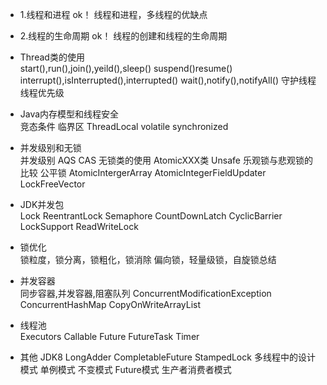 - 1.线程和进程  ok！
线程和进程，多线程的优缺点

- 2.线程的生命周期  ok！
线程的创建和线程的生命周期

- Thread类的使用  
start(),run(),join(),yeild(),sleep()
suspend()resume()
interrupt(),isInterrupted(),interrupted()
wait(),notify(),notifyAll()
守护线程 线程优先级

- Java内存模型和线程安全  
竞态条件  临界区
ThreadLocal volatile synchronized

- 并发级别和无锁   
并发级别 AQS CAS 无锁类的使用 AtomicXXX类 Unsafe  乐观锁与悲观锁的比较 公平锁
AtomicIntergerArray AtomicIntegerFieldUpdater LockFreeVector


- JDK并发包  
Lock ReentrantLock Semaphore CountDownLatch  CyclicBarrier  
LockSupport ReadWriteLock 

- 锁优化  
锁粒度，锁分离，锁粗化，锁消除
偏向锁，轻量级锁，自旋锁总结

- 并发容器  
同步容器,并发容器,阻塞队列 ConcurrentModificationException
ConcurrentHashMap CopyOnWriteArrayList

- 线程池  
Executors Callable Future FutureTask Timer

- 其他
 JDK8
LongAdder  CompletableFuture StampedLock
多线程中的设计模式
单例模式 不变模式 Future模式 生产者消费者模式